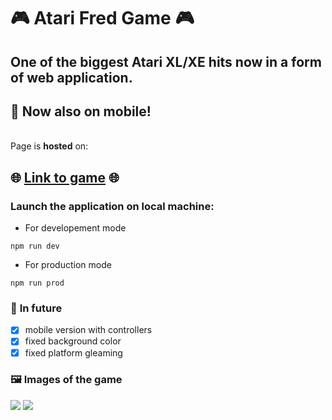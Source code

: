 # 🎮 **Atari Fred Game** 🎮
## One of the biggest Atari XL/XE hits now in a form of **web application**.
## 📱 Now also on mobile! 
\
Page is **hosted** on: 
## 🌐 [Link to game](http://atari-fred.dnabaglo.ct8.pl) 🌐 

### **Launch the application on local machine:**  
- For developement mode
```
npm run dev
```
- For production mode
```
npm run prod
```

### 🤖 **In future**
- [x] mobile version with controllers
- [x] fixed background color
- [x] fixed platform gleaming
### 🖼️ **Images of the game** 

![](https://tagz.eu/download/games/screens/fred/1.png)
![](https://radioszczecin.pl/public/212/212_154780803210.jpg)
